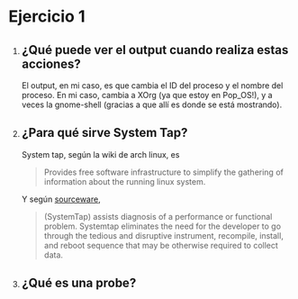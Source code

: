 # Ejercicio 1

1. ## ¿Qué puede ver el output cuando realiza estas acciones?

   El output, en mi caso, es que cambia el ID del proceso y el nombre del proceso. En mi caso, cambia a XOrg (ya que estoy en Pop_OS!), y a veces la gnome-shell (gracias a que allí es donde se está mostrando).

2. ## ¿Para qué sirve System Tap?

   System tap, según la wiki de arch linux, es

   > Provides free software infrastructure to simplify the gathering of information about the running linux system.

   Y según [sourceware](https://sourceware.org/systemtap/),

   > (SystemTap) assists diagnosis of a performance or functional problem. Systemtap eliminates the need for the developer to go through the tedious and disruptive instrument, recompile, install, and reboot sequence that may be otherwise required to collect data.

3. ## ¿Qué es una probe?
